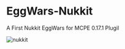 # EggWars-Nukkit
A First Nukkit EggWars for MCPE 0.17.1 Plugil

![nukkit](https://proxy.spigotmc.org/01d3fcecace22a175ccd90d24181aeac5df9ee65?url=http%3A%2F%2Fi.imgur.com%2FWqaD0NK.jpg)
